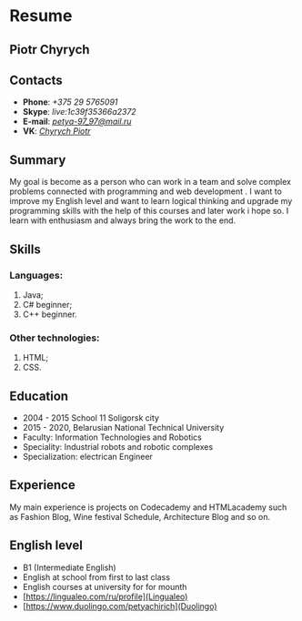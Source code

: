 # Resume

## Piotr Chyrych

## Contacts

* **Phone**: *+375 29 5765091*
* **Skype**: *live:1c39f35366a2372*
* **E-mail**: *petya-97_97@mail.ru*
* **VK**: [*Chyrych Piotr*](https://vk.com/id76221632)

## Summary

My goal is  become as a person who can work in a team and solve complex problems connected with programming and web development . I want to improve my English level and want to learn  logical thinking and upgrade my programming skills with the help of this courses  and later work i hope so. I learn with enthusiasm and always bring the work to the end.

## Skills

### Languages: 
1. Java;
2. C# beginner;
3. C++ beginner.

### Other technologies: 
1. HTML;
2. CSS.

## Education
* 2004 - 2015 School 11 Soligorsk city
* 2015 - 2020, Belarusian National Technical University
* Faculty: Information Technologies and Robotics
* Speciality: Industrial robots and robotic complexes
* Specialization: electrican Engineer

## Experience
My main experience is projects on Codecademy and HTMLacademy such as Fashion Blog, Wine festival Schedule, Architecture Blog and so on.

## English level
* B1 (Intermediate English) 
* English at school from first  to last class
* English courses at university for for mounth
* [https://lingualeo.com/ru/profile](Lingualeo)
* [https://www.duolingo.com/petyachirich](Duolingo) 
